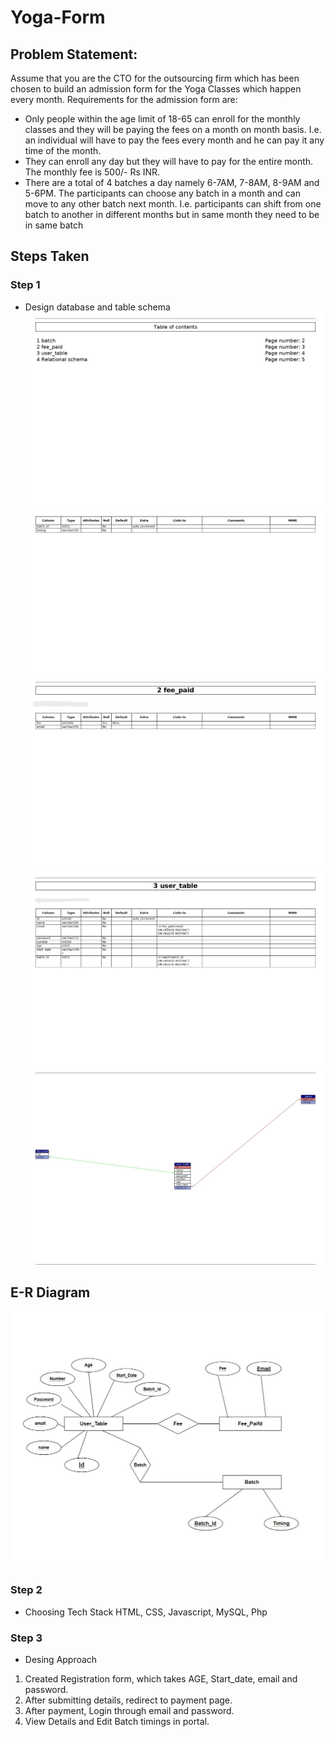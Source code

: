# Yoga-Form
## Problem Statement:
Assume that you are the CTO for the outsourcing firm which has been chosen to build an
admission form for the Yoga Classes which happen every month.
Requirements for the admission form are:
- Only people within the age limit of 18-65 can enroll for the monthly classes and they will
be paying the fees on a month on month basis. I.e. an individual will have to pay the fees
every month and he can pay it any time of the month.
- They can enroll any day but they will have to pay for the entire month. The monthly fee is
500/- Rs INR.
- There are a total of 4 batches a day namely 6-7AM, 7-8AM, 8-9AM and 5-6PM. The
participants can choose any batch in a month and can move to any other batch next
month. I.e. participants can shift from one batch to another in different months but in
same month they need to be in same batch

## Steps Taken
### Step 1
- Design database and table schema
![](https://github.com/anant2003/Yoga-Form/blob/master/images/yoga_firm_schema_page-0001.jpg)
![](https://github.com/anant2003/Yoga-Form/blob/master/images/yoga_firm_schema_page-0002.jpg)
![](https://github.com/anant2003/Yoga-Form/blob/master/images/yoga_firm_schema_page-0003.jpg)
![](https://github.com/anant2003/Yoga-Form/blob/master/images/yoga_firm_schema_page-0004.jpg)
![](https://github.com/anant2003/Yoga-Form/blob/master/images/yoga_firm_schema_page-0005.jpg)

## E-R Diagram
![](https://github.com/anant2003/Yoga-Form/blob/master/images/er.jpg)

### Step 2
- Choosing Tech Stack
HTML, CSS, Javascript, MySQL, Php

### Step 3
- Desing Approach
1. Created Registration form, which takes AGE, Start_date, email and password.
2. After submitting details, redirect to payment page.
3. After payment, Login through email and password.
4. View Details and Edit Batch timings in portal.

